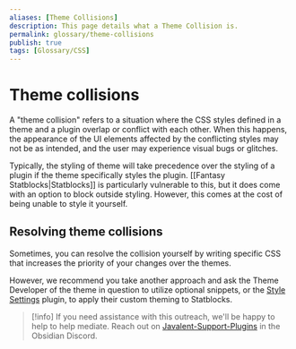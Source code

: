 ```yaml
---
aliases: [Theme Collisions]
description: This page details what a Theme Collision is.
permalink: glossary/theme-collisions
publish: true
tags: [Glossary/CSS]
---
```


# Theme collisions

A "theme collision" refers to a situation where the CSS styles defined in a theme and a plugin overlap or conflict with each other. When this happens, the appearance of the UI elements affected by the conflicting styles may not be as intended, and the user may experience visual bugs or glitches. 

Typically, the styling of theme will take precedence over the styling of a plugin if the theme specifically styles the plugin. [[Fantasy Statblocks|Statblocks]] is particularly vulnerable to this, but it does come with an option to block outside styling. However, this comes at the cost of being unable to style it yourself. 

## Resolving theme collisions

Sometimes, you can resolve the collision yourself by writing specific CSS that increases the priority of your changes over the themes. 

However, we recommend you take another approach and ask the Theme Developer of the theme in question to utilize optional snippets, or the [Style Settings](https://github.com/mgmeyers/obsidian-style-settings "Github") plugin, to apply their custom theming to Statblocks. 

> [!info] If you need assistance with this outreach, we'll be happy to help to help mediate. Reach out on [Javalent-Support-Plugins](https://discord.com/channels/686053708261228577/932707309195493416 "Discord") in the Obsidian Discord. 


